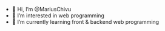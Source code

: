 - 👋 Hi, I’m @MariusChivu
- 👀 I’m interested in web programming
- 🌱 I’m currently learning front & backend web programming
<!---
- 💞️ I’m looking to collaborate on ...
- 📫 How to reach me ...


MariusChivu/MariusChivu is a ✨ special ✨ repository because its `README.md` (this file) appears on your GitHub profile.
You can click the Preview link to take a look at your changes.
--->
